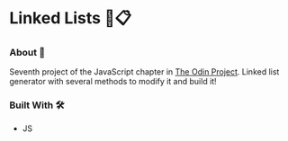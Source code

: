 # Linked Lists 🔗📋

### About 📖

Seventh project of the JavaScript chapter in [The Odin Project](https://www.theodinproject.com). Linked list generator with several methods to modify it and build it!

### Built With 🛠️

- JS
